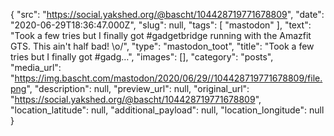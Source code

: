 {
  "src": "https://social.yakshed.org/@bascht/104428719771678809",
  "date": "2020-06-29T18:36:47.000Z",
  "slug": null,
  "tags": [
    "mastodon"
  ],
  "text": "Took a few tries but I finally got #gadgetbridge running with the Amazfit GTS. This ain't half bad!  \\o/",
  "type": "mastodon_toot",
  "title": "Took a few tries but I finally got #gadg…",
  "images": [],
  "category": "posts",
  "media_url": "https://img.bascht.com/mastodon/2020/06/29//104428719771678809/file.png",
  "description": null,
  "preview_url": null,
  "original_url": "https://social.yakshed.org/@bascht/104428719771678809",
  "location_latitude": null,
  "additional_payload": null,
  "location_longitude": null
}
